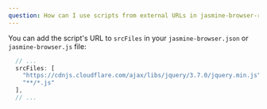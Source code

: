 ```yaml
---
question: How can I use scripts from external URLs in jasmine-browser-runner?
---
```


You can add the script's URL to `srcFiles` in your `jasmine-browser.json` or 
`jasmine-browser.js` file:

```javascript
  // ...
  srcFiles: [
    "https://cdnjs.cloudflare.com/ajax/libs/jquery/3.7.0/jquery.min.js",
    "**/*.js"
  ],
  // ...
```